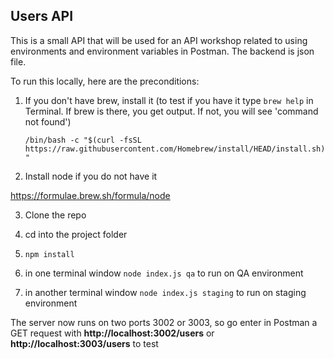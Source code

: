 ## Users API

This is a small API that will be used for an API workshop related to using environments and environment variables in Postman. The backend is json file. 

To run this locally, here are the preconditions:

 1. If you don't have brew, install it (to test if you have it type `brew help` in Terminal. If brew is there, you get output. If not, you will see 'command not found')

    ``/bin/bash -c "$(curl -fsSL https://raw.githubusercontent.com/Homebrew/install/HEAD/install.sh)"``

2. Install node if you do not have it

https://formulae.brew.sh/formula/node


3. Clone the repo

4. cd into the project folder

5. ``npm install``

6. in one terminal window ``node index.js qa`` to run on QA environment
7. in another terminal window ``node index.js staging`` to run on staging environment

The server now runs on two ports 3002 or 3003, so go enter in Postman a GET request with **http://localhost:3002/users** or **http://localhost:3003/users** to test
